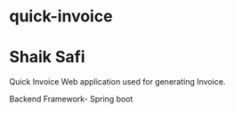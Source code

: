 # quick-invoice
# Shaik Safi

Quick Invoice Web application used for generating Invoice.

Backend Framework- Spring boot